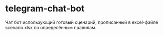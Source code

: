 # telegram-chat-bot

Чат бот использующий готовый сценарий, прописанный в excel-файле scenario.xlsx по определённым правилам.
